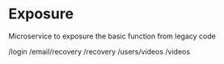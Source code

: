 # Exposure

Microservice to exposure the basic function from legacy code

/login
/email/recovery
/recovery
/users/videos
/videos
